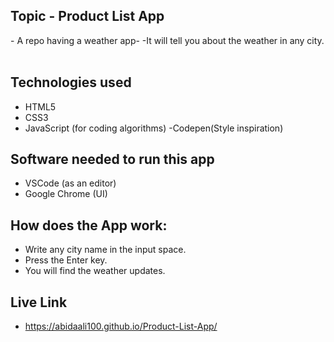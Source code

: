 ## Topic - Product List App
​- A repo having a weather app-
-It will tell you about the weather in any city.
​
## Technologies used
- HTML5 
- CSS3
- JavaScript (for coding algorithms)
-Codepen(Style inspiration)
## Software needed to run this app
- VSCode (as an editor)
- Google Chrome (UI)
## How does the App work:
- Write any city name in the input space.
- Press the Enter key.
- You will find the weather updates.

## Live Link
-  https://abidaali100.github.io/Product-List-App/